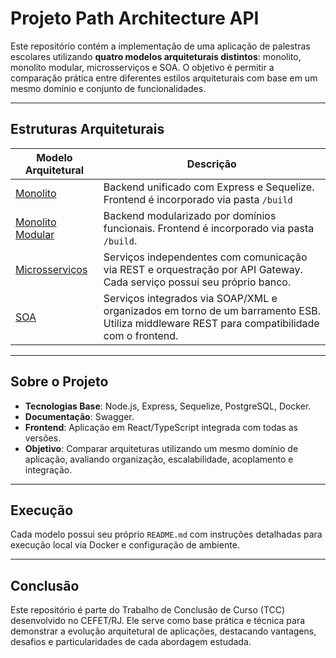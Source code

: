 
<div align="center"> 

</div>

# Projeto Path Architecture API

Este repositório contém a implementação de uma aplicação de palestras escolares utilizando **quatro modelos arquiteturais distintos**: monolito, monolito modular, microsserviços e SOA. O objetivo é permitir a comparação prática entre diferentes estilos arquiteturais com base em um mesmo domínio e conjunto de funcionalidades.

---

## Estruturas Arquiteturais

| Modelo Arquitetural | Descrição |
|---------------------|-----------|
| [Monolito](./monolito/README.md) | Backend unificado com Express e Sequelize. Frontend é incorporado via pasta `/build` |
| [Monolito Modular](./monolito_modular/README.md) | Backend modularizado por domínios funcionais. Frontend é incorporado via pasta `/build`. |
| [Microsserviços](./microsservico/README.md) | Serviços independentes com comunicação via REST e orquestração por API Gateway. Cada serviço possui seu próprio banco. |
| [SOA](./soa/README.md) | Serviços integrados via SOAP/XML e organizados em torno de um barramento ESB. Utiliza middleware REST para compatibilidade com o frontend. |

---

## Sobre o Projeto

- **Tecnologias Base**: Node.js, Express, Sequelize, PostgreSQL, Docker.
- **Documentação**: Swagger.
- **Frontend**: Aplicação em React/TypeScript integrada com todas as versões.
- **Objetivo**: Comparar arquiteturas utilizando um mesmo domínio de aplicação, avaliando organização, escalabilidade, acoplamento e integração.

---

## Execução

Cada modelo possui seu próprio `README.md` com instruções detalhadas para execução local via Docker e configuração de ambiente.

---

## Conclusão

Este repositório é parte do Trabalho de Conclusão de Curso (TCC) desenvolvido no CEFET/RJ. Ele serve como base prática e técnica para demonstrar a evolução arquitetural de aplicações, destacando vantagens, desafios e particularidades de cada abordagem estudada.
